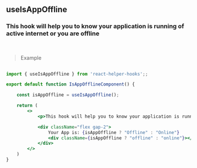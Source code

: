 ## useIsAppOffline

### This hook will help you to know your application is running of active internet or you are offline

<br />

> Example

```jsx
 
import { useIsAppOffline } from 'react-helper-hooks';;

export default function IsAppOfflineComponent() {

    const isAppOffline = useIsAppOffline();

    return (
        <>
            <p>This hook will help you to know your application is running of active internet or you are offline</p>

            <div className="flex gap-2">
                Your App is: {isAppOffline ? "Offline" : "Online"}
                <div className={isAppOffline ? "offline" : "online"}></div>
            </div>
        </>
    )
}

```
